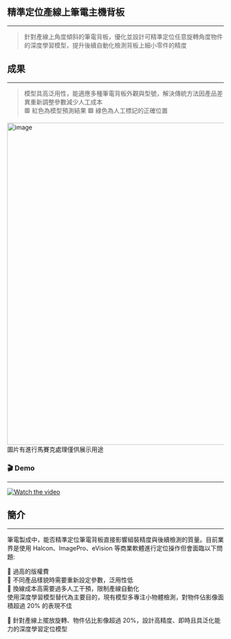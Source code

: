 ## 精準定位產線上筆電主機背板
---
>針對產線上角度傾斜的筆電背板，優化並設計可精準定位任意旋轉角度物件的深度學習模型，提升後續自動化檢測背板上細小零件的精度
## 成果
---
>模型具高泛用性，能適應多種筆電背板外觀與型號，解決傳統方法因產品差異重新調整參數減少人工成本<br>
>🟥 紅色為模型預測結果  🟩 綠色為人工標記的正確位置
<img width="1500" height="750" alt="image" src="https://github.com/user-attachments/assets/ea2f8d03-67d0-492a-9f71-23ffe023d845" />
圖片有進行馬賽克處理僅供展示用途

### 🎬 Demo
---

[![Watch the video](https://img.youtube.com/vi/-bYtOOlT298/hqdefault.jpg)](https://www.youtube.com/watch?v=-bYtOOlT298)

## 簡介
---
筆電製成中，能否精準定位筆電背板直接影響組裝精度與後續檢測的質量。目前業界是使用 Halcon、ImagePro、eVision 等商業軟體進行定位操作但會面臨以下問題:

🔹 過高的版權費<br>
🔹 不同產品樣貌時需要重新設定參數，泛用性低<br>
🔹 換線成本高需要過多人工干預，限制產線自動化<br>
使用深度學習模型替代為主要目的，現有模型多專注小物體檢測，對物件佔影像面積超過 20% 的表現不佳<br>

📌 針對產線上擺放旋轉、物件佔比影像超過 20%，設計高精度、即時且具泛化能力的深度學習定位模型

